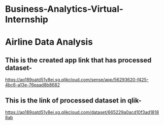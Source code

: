 # Business-Analytics-Virtual-Internship
# Airline Data Analysis
## This is the created app link that has processed dataset-
https://ap189oatd51y8ei.sg.qlikcloud.com/sense/app/56293620-f425-4bc6-a13e-76eaad8b8682
## This is the link of processed dataset in qlik-
https://ap189oatd51y8ei.sg.qlikcloud.com/dataset/665229a0acd10f3ad18188ab
